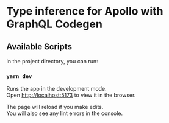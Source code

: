 # Type inference for Apollo with GraphQL Codegen

## Available Scripts

In the project directory, you can run:

### `yarn dev`

Runs the app in the development mode.<br />
Open [http://localhost:5173](http://localhost:5173) to view it in the browser.

The page will reload if you make edits.<br />
You will also see any lint errors in the console.
